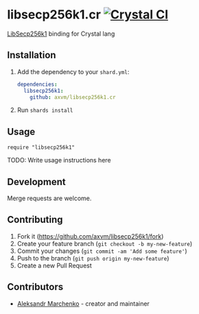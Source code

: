 # libsecp256k1.cr [![Crystal CI](https://github.com/axvm/libsecp256k1.cr/actions/workflows/crystal.yml/badge.svg)](https://github.com/axvm/libsecp256k1.cr/actions/workflows/crystal.yml)

[LibSecp256k1](https://github.com/bitcoin-core/secp256k1) binding for Crystal lang

## Installation

1. Add the dependency to your `shard.yml`:

   ```yaml
   dependencies:
     libsecp256k1:
       github: axvm/libsecp256k1.cr
   ```

2. Run `shards install`

## Usage

```crystal
require "libsecp256k1"
```

TODO: Write usage instructions here

## Development

Merge requests are welcome.

## Contributing

1. Fork it (<https://github.com/axvm/libsecp256k1/fork>)
2. Create your feature branch (`git checkout -b my-new-feature`)
3. Commit your changes (`git commit -am 'Add some feature'`)
4. Push to the branch (`git push origin my-new-feature`)
5. Create a new Pull Request

## Contributors

- [Aleksandr Marchenko](https://github.com/axvm) - creator and maintainer
